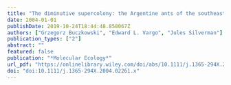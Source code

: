 ```yaml
---
title: "The diminutive supercolony: the Argentine ants of the southeastern United States"
date: 2004-01-01
publishDate: 2019-10-24T18:44:48.858067Z
authors: ["Grzegorz Buczkowski", "Edward L. Vargo", "Jules Silverman"]
publication_types: ["2"]
abstract: ""
featured: false
publication: "*Molecular Ecology*"
url_pdf: "https://onlinelibrary.wiley.com/doi/abs/10.1111/j.1365-294X.2004.02261.x https://onlinelibrary.wiley.com/doi/pdf/10.1111/j.1365-294X.2004.02261.x"
doi: "doi:10.1111/j.1365-294X.2004.02261.x"
---
```


